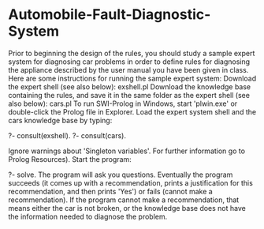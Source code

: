 # Automobile-Fault-Diagnostic-System

Prior to beginning the design of the rules, you should study a sample expert system for diagnosing car problems in order to define rules for diagnosing the appliance described by the user manual you have been given in class.
Here are some instructions for running the sample expert system:
Download the expert shell (see also below): exshell.pl 
Download the knowledge base containing the rules, and save it in the same folder as the expert shell (see also below): cars.pl
To run SWI-Prolog in Windows, start 'plwin.exe' or double-click the Prolog file in Explorer. Load the expert system shell and the cars knowledge base by typing:

?- consult(exshell).
?- consult(cars).

Ignore warnings about 'Singleton variables'. For further information go to Prolog Resources).
Start the program:

?- solve.
The program will ask you questions. Eventually the program succeeds (it comes up with a recommendation, prints a justification for this recommendation, and then prints 'Yes') or fails (cannot make a recommendation). If the program cannot make a recommendation, that means either the car is not broken, or the knowledge base does not have the information needed to diagnose the problem.
